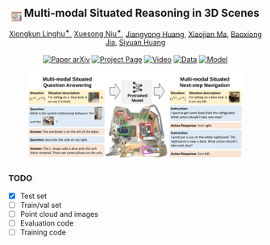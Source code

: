 <h2 align="center">
  <span><img src="static/images/logo.jpg" width="4%" style="transform: translate(0,9px)"></span><b> Multi-modal Situated Reasoning in 3D Scenes</b>
</h2>

<div align="center" margin-bottom="6em">
<a target="_blank" href="https://github.com/Germany321">Xiongkun Linghu<sup>✶</sup></a>,
<a target="_blank" href="https://nxsedson.github.io/">Xuesong Niu<sup>✶</sup></a>,
<a target="_blank" href="https://huangjy-pku.github.io/">Jiangyong Huang</a>,
<a target="_blank" href="https://jeasinema.github.io/">Xiaojian Ma</a>,
<a target="_blank" href="https://buzz-beater.github.io/">Baoxiong Jia</a>,
<a target="_blank" href="https://siyuanhuang.com/">Siyuan Huang</a>
</div>
&nbsp;

<div align="center">
    <a href="https://arxiv.org/abs/2311.12871" target="_blank">
    <img src="https://img.shields.io/badge/Paper-arXiv-deepgreen" alt="Paper arXiv"></a>
    <a href="https://embodied-generalist.github.io" target="_blank">
    <img src="https://img.shields.io/badge/Page-LEO-9cf" alt="Project Page"></a>
    <a href="https://youtu.be/mlnjz4eSjB4?si=NN9z7TpkTPgBAzBw" target="_blank">
    <img src="https://img.shields.io/badge/Video-YouTube-9966ff" alt="Video"></a>
    <a href="https://drive.google.com/drive/folders/1dko2dzdwRWSK3hi1liBpGHZ8Dz97jXdP?usp=sharing" target="_blank">
    <img src="https://img.shields.io/badge/Data-LEO-blue" alt="Data"></a>
    <a href="https://drive.google.com/drive/folders/1dko2dzdwRWSK3hi1liBpGHZ8Dz97jXdP?usp=sharing" target="_blank">
    <img src="https://img.shields.io/badge/Model-LEO-darkorange" alt="Model"></a>
</div>
&nbsp;

<div align="middle">
<img src="static/images/MSR3D_teaser_crop.jpeg" width="85%" alt="LEO Teaser">
</div>


### TODO

- [x] Test set
- [ ] Train/val set
- [ ] Point cloud and images
- [ ] Evaluation code
- [ ] Training code
